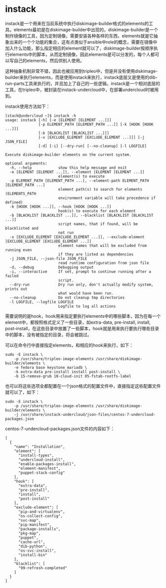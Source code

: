 # instack

instack是一个用来在当前系统中执行diskimage-builder格式的elements的工具。elements最初是在diskimage-builder中出现的，diskimage-builder是一个制作镜像的工具，因为定制镜像，需要安装各种各样的东西，elements就是它抽象出来的一个个功能的集合，这有点类似于ansible中role的概念，需要在镜像中加入什么功能，那么指定相应的element就可以了，diskimage-builder按顺序执行elements中的脚本，从而定制镜像，因此elements是可以分发的，每个人都可以写自己的elements，然后供别人使用。

这种抽象机制非常不错，因此也被应用到tripleo中，但是并没有使用diskimage-builder来执行elements，而是使用instack来执行，instack底层又是使用的dib-run-parts工具来执行的，并且加上了自己的一些逻辑。instack是一个相对底层的工具，在tripleo中，被封装在instack-undercloud中，在部署undercloud时被用到。

instack使用方法如下：

```
[stack@undercloud ~]$ instack -h
usage: instack [-h] [-e [ELEMENT [ELEMENT ...]]]
               [-p ELEMENT_PATH [ELEMENT_PATH ...]] [-k [HOOK [HOOK ...]]]
               [-b [BLACKLIST [BLACKLIST ...]]]
               [-x [EXCLUDE_ELEMENT [EXCLUDE_ELEMENT ...]]] [-j JSON_FILE]
               [-d] [-i] [--dry-run] [--no-cleanup] [-l LOGFILE]

Execute diskimage-builder elements on the current system.

optional arguments:
  -h, --help            show this help message and exit
  -e [ELEMENT [ELEMENT ...]], --element [ELEMENT [ELEMENT ...]]
                        element(s) to execute
  -p ELEMENT_PATH [ELEMENT_PATH ...], --element-path ELEMENT_PATH [ELEMENT_PATH ...]
                        element path(s) to search for elements (ELEMENTS_PATH
                        environment variable will take precedence if defined)
  -k [HOOK [HOOK ...]], --hook [HOOK [HOOK ...]]
                        hook(s) to execute for each element
  -b [BLACKLIST [BLACKLIST ...]], --blacklist [BLACKLIST [BLACKLIST ...]]
                        script names, that if found, will be blacklisted and
                        not run
  -x [EXCLUDE_ELEMENT [EXCLUDE_ELEMENT ...]], --exclude-element [EXCLUDE_ELEMENT [EXCLUDE_ELEMENT ...]]
                        element names that will be excluded from running even
                        if they are listed as dependencies
  -j JSON_FILE, --json-file JSON_FILE
                        read runtime configuration from json file
  -d, --debug           Debugging output
  -i, --interactive     If set, prompt to continue running after a failed
                        script.
  --dry-run             Dry run only, don't actually modify system, prints out
                        what would have been run.
  --no-cleanup          Do not cleanup tmp directories
  -l LOGFILE, --logfile LOGFILE
                        Logfile to log all actions
```

需要说明的是hook，hook用来指定要执行elements中的哪些脚本，因为在每一个element中，都按照格式定义了一些目录，如extra-data, pre-install, install, post-install，在这些目录中放置了一些脚本，hook就是用来执行要执行哪些目录中的脚本，没有被指定的目录，将会被跳过。

可以在命令行中直接指定elements，和相应的hook来执行，如下：

```
sudo -E instack \
    -p /usr/share/tripleo-image-elements /usr/share/diskimage-builder/elements \
    -e fedora base keystone mariadb \
    -k extra-data pre-install install post-install \
    -b 15-remove-grub 10-cloud-init 05-fstab-rootfs-label
```

也可以将这些选项全都配置在一个json格式的配置文件中，直接指定这些配置文件就可以了，如下：

```
sudo -E instack \
    -p /usr/share/tripleo-image-elements /usr/share/diskimage-builder/elements \
    -j /usr/share/instack-undercloud/json-files/centos-7-undercloud-packages.json
```

centos-7-undercloud-packages.json文件的内容如下：

```
[
  {
    "name": "Installation",
    "element": [
      "install-types",
      "undercloud-install",
      "enable-packages-install",
      "element-manifest",
      "puppet-stack-config"
    ],
    "hook": [
      "extra-data",
      "pre-install",
      "install",
      "post-install"
    ],
    "exclude-element": [
      "pip-and-virtualenv",
      "os-collect-config",
      "svc-map",
      "pip-manifest",
      "package-installs",
      "pkg-map",
      "puppet",
      "cache-url",
      "dib-python",
      "os-svc-install",
      "install-bin"
    ],
    "blacklist": [
      "99-refresh-completed"
    ]
  }
]
```




